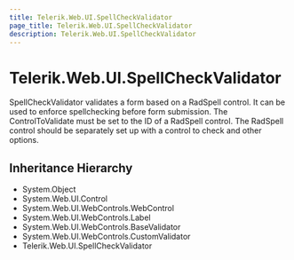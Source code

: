 ```yaml
---
title: Telerik.Web.UI.SpellCheckValidator
page_title: Telerik.Web.UI.SpellCheckValidator
description: Telerik.Web.UI.SpellCheckValidator
---
```


# Telerik.Web.UI.SpellCheckValidator

SpellCheckValidator validates a form based on a RadSpell control.  It can be used to enforce spellchecking before form submission.
            The ControlToValidate must be set to the ID of a RadSpell control.  The RadSpell control should be separately set up with a control to check and other options.

## Inheritance Hierarchy

* System.Object
* System.Web.UI.Control
* System.Web.UI.WebControls.WebControl
* System.Web.UI.WebControls.Label
* System.Web.UI.WebControls.BaseValidator
* System.Web.UI.WebControls.CustomValidator
* Telerik.Web.UI.SpellCheckValidator

